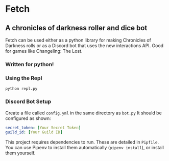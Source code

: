 # Fetch
## A chronicles of darkness roller and dice bot
Fetch can be used either as a python library for making Chronicles of Darkness rolls or as a Discord bot that uses the new interactions API.
Good for games like Changeling: The Lost.
### Written for python!
### Using the Repl
`python repl.py`
### Discord Bot Setup
Create a file called `config.yml` in the same directory as `bot.py`
It should be configured as shown:
```yaml
secret_token: [Your Secret Token]
guild_id: [Your Guild ID]
```

This project requires dependencies to run. These are detailed in `Pipfile`. You can use Pipenv to install them automatically (`pipenv install`), or install them yourself.
